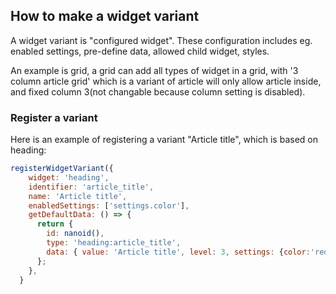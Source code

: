 How to make a widget variant
---------

A widget variant is "configured widget". These configuration includes eg. enabled settings, pre-define data, allowed child widget, styles.

An example is grid, a grid can add all types of widget in a grid, with '3 column article grid' which is a variant of article will only allow article inside, and fixed column 3(not changable because column setting is disabled).


### Register a variant
Here is an example of registering a variant "Article title", which is based on heading:

```javascript
registerWidgetVariant({
    widget: 'heading',
    identifier: 'article_title',
    name: 'Article title',
    enabledSettings: ['settings.color'],
    getDefaultData: () => {
      return {
        id: nanoid(),
        type: 'heading:article_title',
        data: { value: 'Article title', level: 3, settings: {color:'red'} },
      };
    },
  }

```


